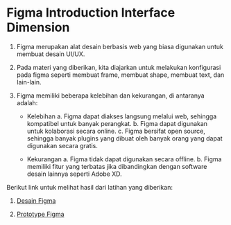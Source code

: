 # Figma Introduction Interface Dimension

1. Figma merupakan alat desain berbasis web yang biasa digunakan untuk membuat desain UI/UX.

2. Pada materi yang diberikan, kita diajarkan untuk melakukan konfigurasi pada figma seperti membuat frame, membuat shape, membuat text, dan lain-lain.

3. Figma memiliki beberapa kelebihan dan kekurangan, di antaranya adalah:

    - Kelebihan
    a. Figma dapat diakses langsung melalui web, sehingga kompatibel untuk banyak perangkat.
    b. Figma dapat digunakan untuk kolaborasi secara online.
    c. Figma bersifat open source, sehingga banyak plugins yang dibuat oleh banyak orang yang dapat digunakan secara gratis.

    - Kekurangan
    a. Figma tidak dapat digunakan secara offline.
    b. Figma memiliki fitur yang terbatas jika dibandingkan dengan software desain lainnya seperti Adobe XD.

Berikut link untuk melihat hasil dari latihan yang diberikan:

1. [Desain Figma](https://www.figma.com/file/PukbSGY9DvxIh4eHZQMhSU/Alterra-Figma?type=design&node-id=0%3A1&mode=design&t=HwWUmVhCTWt1kLer-1)

2. [Prototype Figma](https://www.figma.com/proto/PukbSGY9DvxIh4eHZQMhSU/Alterra-Figma?type=design&node-id=1-1408&t=TzhPVj5iyCbHXzBE-1&scaling=min-zoom&page-id=0%3A1&starting-point-node-id=1%3A1408&mode=design)
